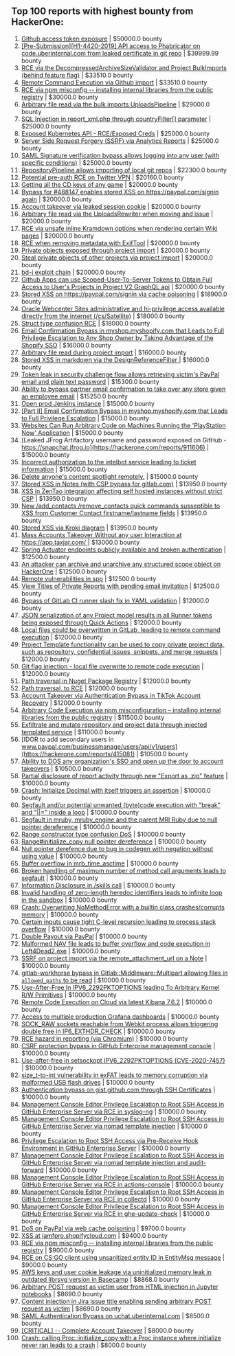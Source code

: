 ## Top 100 reports with highest bounty from HackerOne:
1. [Github access token exposure](https://hackerone.com/reports/1087489) | $50000.0 bounty
2. [[Pre-Submission][H1-4420-2019] API access to Phabricator on code.uberinternal.com from leaked certificate in git repo](https://hackerone.com/reports/591813) | $39999.99 bounty
3. [RCE via the DecompressedArchiveSizeValidator and Project BulkImports (behind feature flag)](https://hackerone.com/reports/1609965) | $33510.0 bounty
4. [Remote Command Execution via Github import](https://hackerone.com/reports/1679624) | $33510.0 bounty
5. [RCE via npm misconfig -- installing internal libraries from the public registry](https://hackerone.com/reports/925585) | $30000.0 bounty
6. [Arbitrary file read  via the bulk imports UploadsPipeline](https://hackerone.com/reports/1439593) | $29000.0 bounty
7. [SQL Injection in report_xml.php through countryFilter[] parameter](https://hackerone.com/reports/383127) | $25000.0 bounty
8. [Exposed Kubernetes API - RCE/Exposed Creds](https://hackerone.com/reports/455645) | $25000.0 bounty
9. [Server Side Request Forgery (SSRF) via Analytics Reports](https://hackerone.com/reports/2262382) | $25000.0 bounty
10. [SAML Signature verification bypass allows logging into any user (with specific conditions)](https://hackerone.com/reports/2579939) | $25000.0 bounty
11. [RepositoryPipeline allows importing of local git repos](https://hackerone.com/reports/1685822) | $22300.0 bounty
12. [Potential pre-auth RCE on Twitter VPN](https://hackerone.com/reports/591295) | $20160.0 bounty
13. [Getting all the CD keys of any game](https://hackerone.com/reports/391217) | $20000.0 bounty
14. [Bypass for #488147 enables stored XSS on https://paypal.com/signin again](https://hackerone.com/reports/510152) | $20000.0 bounty
15. [Account takeover via leaked session cookie](https://hackerone.com/reports/745324) | $20000.0 bounty
16. [Arbitrary file read via the UploadsRewriter when moving and issue](https://hackerone.com/reports/827052) | $20000.0 bounty
17. [RCE via unsafe inline Kramdown options when rendering certain Wiki pages](https://hackerone.com/reports/1125425) | $20000.0 bounty
18. [RCE when removing metadata with ExifTool](https://hackerone.com/reports/1154542) | $20000.0 bounty
19. [Private objects exposed through project import](https://hackerone.com/reports/767770) | $20000.0 bounty
20. [Steal private objects of other projects via project import](https://hackerone.com/reports/743953) | $20000.0 bounty
21. [bd-j exploit chain](https://hackerone.com/reports/1379975) | $20000.0 bounty
22. [Github Apps can use Scoped-User-To-Server Tokens to Obtain Full Access to User's Projects in Project V2 GraphQL api](https://hackerone.com/reports/1711938) | $20000.0 bounty
23. [Stored XSS on https://paypal.com/signin via cache poisoning](https://hackerone.com/reports/488147) | $18900.0 bounty
24. [Oracle Webcenter Sites administrative and hi-privilege access available directly from the internet (/cs/Satellite)](https://hackerone.com/reports/170532) | $18000.0 bounty
25. [Struct type confusion RCE](https://hackerone.com/reports/181879) | $18000.0 bounty
26. [Email Confirmation Bypass in myshop.myshopify.com that Leads to Full Privilege Escalation to Any Shop Owner by Taking Advantage of the Shopify SSO](https://hackerone.com/reports/791775) | $16000.0 bounty
27. [Arbitrary file read during project import](https://hackerone.com/reports/1132378) | $16000.0 bounty
28. [Stored XSS in markdown via the DesignReferenceFilter ](https://hackerone.com/reports/1212067) | $16000.0 bounty
29. [Token leak in security challenge flow allows retrieving victim's PayPal email and plain text password](https://hackerone.com/reports/739737) | $15300.0 bounty
30. [Ability to bypass partner email confirmation to take over any store given an employee email](https://hackerone.com/reports/300305) | $15250.0 bounty
31. [Open prod Jenkins instance](https://hackerone.com/reports/231460) | $15000.0 bounty
32. [[Part II] Email Confirmation Bypass in myshop.myshopify.com that Leads to Full Privilege Escalation](https://hackerone.com/reports/796808) | $15000.0 bounty
33. [Websites Can Run Arbitrary Code on Machines Running the 'PlayStation Now' Application](https://hackerone.com/reports/873614) | $15000.0 bounty
34. [Leaked JFrog Artifactory  username and password exposed on GitHub - https://snapchat.jfrog.io](https://hackerone.com/reports/911606) | $15000.0 bounty
35. [Incorrect authorization to the intelbot service leading to ticket information](https://hackerone.com/reports/1328546) | $15000.0 bounty
36. [Delete anyone's content spotlight remotely.](https://hackerone.com/reports/1819832) | $15000.0 bounty
37. [Stored XSS in Notes (with CSP bypass for gitlab.com)](https://hackerone.com/reports/1481207) | $13950.0 bounty
38. [XSS in ZenTao integration affecting self hosted instances without strict CSP](https://hackerone.com/reports/1542510) | $13950.0 bounty
39. [New /add_contacts /remove_contacts quick commands susseptible to XSS from Customer Contact firstname/lastname fields](https://hackerone.com/reports/1578400) | $13950.0 bounty
40. [Stored XSS via Kroki diagram](https://hackerone.com/reports/1731349) | $13950.0 bounty
41. [Mass Accounts Takeover Without any user Interaction  at https://app.taxjar.com/ ](https://hackerone.com/reports/1685970) | $13000.0 bounty
42. [Spring Actuator endpoints publicly available and broken authentication](https://hackerone.com/reports/838635) | $12500.0 bounty
43. [An attacker can archive and unarchive any structured scope object on HackerOne](https://hackerone.com/reports/1501611) | $12500.0 bounty
44. [Remote vulnerabilities in spp](https://hackerone.com/reports/2177925) | $12500.0 bounty
45. [View Titles of Private Reports with pending email invitation](https://hackerone.com/reports/2312029) | $12500.0 bounty
46. [Bypass of GitLab CI runner slash fix in YAML validation](https://hackerone.com/reports/409395) | $12000.0 bounty
47. [JSON serialization of any Project model results in all Runner tokens being exposed through Quick Actions](https://hackerone.com/reports/509924) | $12000.0 bounty
48. [Local files could be overwritten in GitLab, leading to remote command execution](https://hackerone.com/reports/587854) | $12000.0 bounty
49. [Project Template functionality can be used to copy private project data, such as repository, confidential issues, snippets, and merge requests](https://hackerone.com/reports/689314) | $12000.0 bounty
50. [Git flag injection - local file overwrite to remote code execution](https://hackerone.com/reports/658013) | $12000.0 bounty
51. [Path traversal in Nuget Package Registry](https://hackerone.com/reports/822262) | $12000.0 bounty
52. [Path traversal, to RCE](https://hackerone.com/reports/733072) | $12000.0 bounty
53. [Account Takeover via Authentication Bypass in TikTok Account Recovery](https://hackerone.com/reports/2443228) | $12000.0 bounty
54. [Arbitrary Code Execution via npm misconfiguration – installing internal libraries from the public registry](https://hackerone.com/reports/1043385) | $11500.0 bounty
55. [Exfiltrate and mutate repository and project data through injected templated service](https://hackerone.com/reports/446585) | $11000.0 bounty
56. [IDOR to add secondary users in www.paypal.com/businessmanage/users/api/v1/users](https://hackerone.com/reports/415081) | $10500.0 bounty
57. [Ability to DOS any organization's SSO and open up the door to account takeovers](https://hackerone.com/reports/976603) | $10500.0 bounty
58. [Partial disclosure of report activity through new "Export as .zip" feature](https://hackerone.com/reports/182358) | $10000.0 bounty
59. [Crash: Initialize Decimal with itself triggers an assertion](https://hackerone.com/reports/185775) | $10000.0 bounty
60. [Segfault and/or potential unwanted (byte)code execution with "break" and "||=" inside a loop](https://hackerone.com/reports/183356) | $10000.0 bounty
61. [Segfault in mruby, mruby_engine and the parent MRI Ruby due to null pointer dereference](https://hackerone.com/reports/181828) | $10000.0 bounty
62. [Range constructor type confusion DoS](https://hackerone.com/reports/181910) | $10000.0 bounty
63. [Range#initialize_copy null pointer dereference](https://hackerone.com/reports/181685) | $10000.0 bounty
64. [Null pointer derefence due to bug in codegen with negation without using value](https://hackerone.com/reports/187536) | $10000.0 bounty
65. [Buffer overflow in mrb_time_asctime](https://hackerone.com/reports/188326) | $10000.0 bounty
66. [Broken handling of maximum number of method call arguments leads to segfault](https://hackerone.com/reports/182484) | $10000.0 bounty
67. [Information Disclosure in /skills call](https://hackerone.com/reports/188719) | $10000.0 bounty
68. [Invalid handling of zero-length heredoc identifiers leads to infinite loop in the sandbox](https://hackerone.com/reports/187305) | $10000.0 bounty
69. [Crash: Overwriting NoMethodError with a builtin class crashes/corrupts memory](https://hackerone.com/reports/186723) | $10000.0 bounty
70. [Certain inputs cause tight C-level recursion leading to process stack overflow](https://hackerone.com/reports/189633) | $10000.0 bounty
71. [Double Payout via PayPal](https://hackerone.com/reports/307239) | $10000.0 bounty
72. [Malformed NAV file leads to buffer overflow and code execution in Left4Dead2.exe](https://hackerone.com/reports/542180) | $10000.0 bounty
73. [SSRF on project import via the remote_attachment_url on a Note](https://hackerone.com/reports/826361) | $10000.0 bounty
74. [gitlab-workhorse bypass in Gitlab::Middleware::Multipart allowing files in `allowed_paths` to be read](https://hackerone.com/reports/850447) | $10000.0 bounty
75. [Use-After-Free In IPV6_2292PKTOPTIONS leading To Arbitrary Kernel R/W Primitives](https://hackerone.com/reports/826026) | $10000.0 bounty
76. [Remote Code Execution on Cloud via latest Kibana 7.6.2](https://hackerone.com/reports/852613) | $10000.0 bounty
77. [Access to multiple production Grafana dashboards](https://hackerone.com/reports/663628) | $10000.0 bounty
78. [SOCK_RAW sockets reachable from Webkit process allows triggering double free in IP6_EXTHDR_CHECK](https://hackerone.com/reports/943231) | $10000.0 bounty
79. [RCE hazard in reporting (via Chromium)](https://hackerone.com/reports/1168765) | $10000.0 bounty
80. [CSRF protection bypass in GitHub Enterprise management console](https://hackerone.com/reports/1497169) | $10000.0 bounty
81. [Use-after-free in setsockopt IPV6_2292PKTOPTIONS (CVE-2020-7457)](https://hackerone.com/reports/1441103) | $10000.0 bounty
82. [size_t-to-int vulnerability in exFAT leads to memory corruption via malformed USB flash drives](https://hackerone.com/reports/1340942) | $10000.0 bounty
83. [Authentication bypass on gist.github.com through SSH Certificates](https://hackerone.com/reports/1901040) | $10000.0 bounty
84. [Management Console Editor Privilege Escalation to Root SSH Access in GitHub Enterprise Server via RCE in syslog-ng](https://hackerone.com/reports/2329466) | $10000.0 bounty
85. [Management Console Editor Privilege Escalation to Root SSH Access in GitHub Enterprise Server via nomad template injection](https://hackerone.com/reports/2332551) | $10000.0 bounty
86. [Privilege Escalation to Root SSH Access via Pre-Receive Hook Environment in GitHub Enterprise Server](https://hackerone.com/reports/2336236) | $10000.0 bounty
87. [Management Console Editor Privilege Escalation to Root SSH Access in GitHub Enterprise Server via nomad template injection and audit-forward](https://hackerone.com/reports/2332623) | $10000.0 bounty
88. [Management Console Editor Privilege Escalation to Root SSH Access in GitHub Enterprise Server via RCE in actions-console](https://hackerone.com/reports/2323292) | $10000.0 bounty
89. [Management Console Editor Privilege Escalation to Root SSH Access in GitHub Enterprise Server via RCE in collectd](https://hackerone.com/reports/2329547) | $10000.0 bounty
90. [Management Console Editor Privilege Escalation to Root SSH Access in GitHub Enterprise Server via RCE in ghe-update-check](https://hackerone.com/reports/2325023) | $10000.0 bounty
91. [DoS on PayPal via web cache poisoning](https://hackerone.com/reports/622122) | $9700.0 bounty
92. [XSS at jamfpro.shopifycloud.com](https://hackerone.com/reports/1444682) | $9400.0 bounty
93. [RCE via npm misconfig -- installing internal libraries from the public registry](https://hackerone.com/reports/1007014) | $9000.0 bounty
94. [RCE on CS:GO client using unsanitized entity ID in EntityMsg message](https://hackerone.com/reports/584603) | $9000.0 bounty
95. [AWS keys and user cookie leakage via uninitialized memory leak in outdated librsvg version in Basecamp](https://hackerone.com/reports/2107680) | $8868.0 bounty
96. [Arbitrary POST request as victim user from HTML injection in Jupyter notebooks](https://hackerone.com/reports/1409788) | $8690.0 bounty
97. [Content injection in Jira issue title enabling sending arbitrary POST request as victim](https://hackerone.com/reports/1533976) | $8690.0 bounty
98. [SAML Authentication Bypass on uchat.uberinternal.com](https://hackerone.com/reports/223014) | $8500.0 bounty
99. [[CRITICAL] -- Complete Account Takeover](https://hackerone.com/reports/136885) | $8000.0 bounty
100. [Crash: calling Proc::initialize_copy with a Proc instance where initialize never ran leads to a crash](https://hackerone.com/reports/184857) | $8000.0 bounty